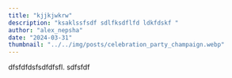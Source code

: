 ```yaml
---
title: "kjjkjwkrw"
description: "ksaklssfsdf sdlfksdflfd ldkfdskf "
author: "alex_nepsha"
date: "2024-03-31"
thumbnail: "../../img/posts/celebration_party_champaign.webp"
---
```


dfsfdfdsfsdfdfsfl. sdfsfdf
